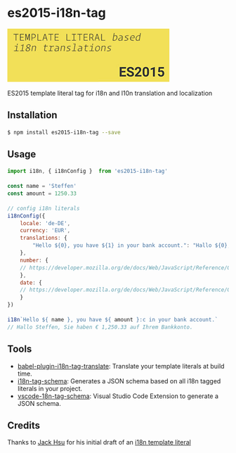 # es2015-i18n-tag
![](images/es2015-i18n-tag-icon-big.jpg)

ES2015 template literal tag for i18n and l10n translation and localization

## Installation
```sh
$ npm install es2015-i18n-tag --save
```

## Usage
```js
import i18n, { i18nConfig }  from 'es2015-i18n-tag'

const name = 'Steffen'
const amount = 1250.33

// config i18n literals
i18nConfig({
    locale: 'de-DE',
    currency: 'EUR',
    translations: {
        "Hello ${0}, you have ${1} in your bank account.": "Hallo ${0}, Sie haben ${1} auf Ihrem Bankkonto."
    },
    number: {
    // https://developer.mozilla.org/de/docs/Web/JavaScript/Reference/Global_Objects/Number/toLocaleString
    },
    date: {
    // https://developer.mozilla.org/de/docs/Web/JavaScript/Reference/Global_Objects/Date/toLocaleString
    }
})
        
i18n`Hello ${ name }, you have ${ amount }:c in your bank account.`
// Hallo Steffen, Sie haben € 1,250.33 auf Ihrem Bankkonto.
```

## Tools

* [babel-plugin-i18n-tag-translate](https://github.com/skolmer/babel-plugin-i18n-tag-translate): Translate your template literals at build time.
* [i18n-tag-schema](https://github.com/skolmer/i18n-tag-schema): Generates a JSON schema based on all i18n tagged literals in your project.
* [vscode-18n-tag-schema](https://github.com/skolmer/vscode-i18n-tag-schema): Visual Studio Code Extension to generate a JSON schema.

## Credits

Thanks to [Jack Hsu](https://github.com/jaysoo) for his initial draft of an [i18n template literal](http://jaysoo.ca/2014/03/20/i18n-with-es6-template-strings/)
